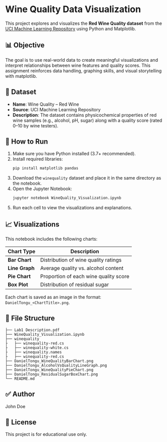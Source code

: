 # Wine Quality Data Visualization

This project explores and visualizes the **Red Wine Quality dataset** from the [UCI Machine Learning Repository](https://archive.ics.uci.edu/ml/datasets/Wine+Quality) using Python and Matplotlib.

## 📊 Objective

The goal is to use real-world data to create meaningful visualizations and interpret relationships between wine features and quality scores. This assignment reinforces data handling, graphing skills, and visual storytelling with matplotlib.

## 📁 Dataset

- **Name**: Wine Quality – Red Wine
- **Source**: UCI Machine Learning Repository
- **Description**: The dataset contains physicochemical properties of red wine samples (e.g., alcohol, pH, sugar) along with a quality score (rated 0–10 by wine testers).

## 🔧 How to Run

1. Make sure you have Python installed (3.7+ recommended).
2. Install required libraries:
   ```bash
   pip install matplotlib pandas
   ```
3. Download the `winequality` dataset and place it in the same directory as the notebook.
4. Open the Jupyter Notebook:
   ```bash
   jupyter notebook WineQuality_Visualization.ipynb
   ```
5. Run each cell to view the visualizations and explanations.

## 📈 Visualizations

This notebook includes the following charts:

| Chart Type   | Description |
|--------------|-------------|
| **Bar Chart** | Distribution of wine quality ratings |
| **Line Graph** | Average quality vs. alcohol content |
| **Pie Chart** | Proportion of each wine quality score |
| **Box Plot** | Distribution of residual sugar |

Each chart is saved as an image in the format: `DanielTongu_<ChartTitle>.png`.

## 📝 File Structure

```
├── Lab1 Description.pdf
├── WineQuality_Visualization.ipynb
├── winequality
├   ├── winequality-red.cs
├   ├── winequality-white.cs
├   ├── winequality.names
├   ├── winequality-red.cs
├── DanielTongu_WineQualityBarChart.png
├── DanielTongu_AlcoholVsQualityLineGraph.png
├── DanielTongu_WineQualityPieChart.png
├── DanielTongu_ResidualSugarBoxChart.png
└── README.md
```

## ✅ Author

John Doe

## 📜 License

This project is for educational use only.

